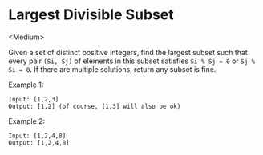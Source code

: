 # Largest Divisible Subset

\<Medium>

Given a set of distinct positive integers, find the largest subset such that
every pair `(Si, Sj)` of elements in this subset satisfies `Si % Sj = 0` or
`Sj % Si = 0`. If there are multiple solutions, return any subset is fine.

Example 1:

```
Input: [1,2,3]
Output: [1,2] (of course, [1,3] will also be ok)
```

Example 2:

```
Input: [1,2,4,8]
Output: [1,2,4,8]
```

